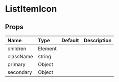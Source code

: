 ListItemIcon
============



Props
-----


| Name | Type | Default | Description |
|:-----|:-----|:-----|:-----|
| children | Element |  |   |
| className | string |  |   |
| primary | Object |  |   |
| secondary | Object |  |   |
